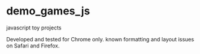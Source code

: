 # demo_games_js
javascript toy projects

Developed and tested for Chrome only. known formatting and layout issues on Safari and Firefox.
